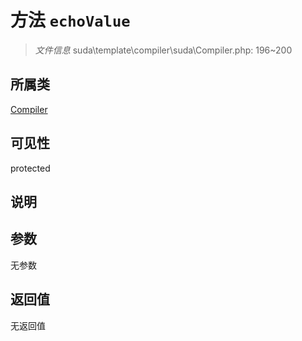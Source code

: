 # 方法 `echoValue`

> *文件信息* suda\template\compiler\suda\Compiler.php: 196~200

## 所属类 

[Compiler](../Compiler.md)

## 可见性

protected

## 说明



## 参数


无参数


## 返回值

无返回值
